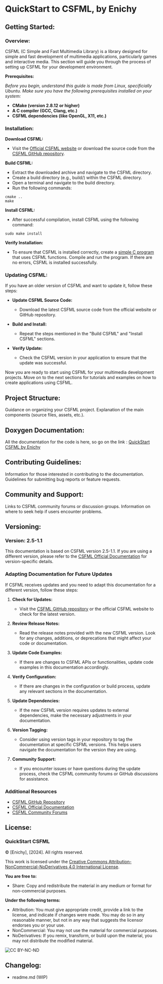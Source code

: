 # QuickStart to CSFML, by Enichy
## Getting Started:
### Overview:


CSFML (C Simple and Fast Multimedia Library) is a library designed for simple and fast development of multimedia applications, particularly games and interactive media. This section will guide you through the process of setting up CSFML for your
development environment.

**Prerequisites:**

*Before you begin, understand this guide is made from Linux, specificially Ubuntu. Make sure you have the following prerequisites installed on your system:*

- **CMake (version 2.8.12 or higher)**
- **A C compiler (GCC, Clang, etc.)**
- **CSFML dependencies (like OpenGL, X11, etc.)**

### Installation:

**Download CSFML:**
- Visit the [Official CSFML website](https://www.sfml-dev.org/documentation/2.5.1/index.php) or download the source code from the [CSFML GitHub repository](https://github.com/SFML/CSFML).

**Build CSFML:**
  - Extract the downloaded archive and navigate to the CSFML directory.
  - Create a build directory (e.g., build/) within the CSFML directory.
  - Open a terminal and navigate to the build directory.
  - Run the following commands:
```
cmake ..
make
```
**Install CSFML:**
  - After successful compilation, install CSFML using the following command:
```
sudo make install
```
**Verify Installation:**
  - To ensure that CSFML is installed correctly, create a [simple C program](https://enichy.github.io/QuikckStart_CSFML/first__window_8c.html) that uses CSFML functions.
  Compile and run the program. If there are no errors, CSFML is installed successfully.

### Updating CSFML:

  If you have an older version of CSFML and want to update it, follow these steps:

- **Update CSFML Source Code:**
  - Download the latest CSFML source code from the official website or GitHub repository.

- **Build and Install:**
  - Repeat the steps mentioned in the "Build CSFML" and "Install CSFML" sections.

- **Verify Update:**
  - Check the CSFML version in your application to ensure that the update was successful.

Now you are ready to start using CSFML for your multimedia development projects. Move on to the next sections for tutorials and examples on how to create applications using CSFML.

## Project Structure:
Guidance on organizing your CSFML project.
Explanation of the main components (source files, assets, etc.).

## Doxygen Documentation:
All the documentation for the code is here, so go on the link : [QuickStart CSFML by Enichy](https://enichy.github.io/QuikckStart_CSFML/index.html)

## Contributing Guidelines:
Information for those interested in contributing to the documentation.
Guidelines for submitting bug reports or feature requests.

## Community and Support:
Links to CSFML community forums or discussion groups.
Information on where to seek help if users encounter problems.

## Versioning:
### Version: 2.5-1.1

This documentation is based on CSFML version 2.5-1.1. If you are using a different version, please refer to the [CSFML Official Documentation](https://www.sfml-dev.org/download/csfml/) for version-specific details.

### Adapting Documentation for Future Updates

If CSFML receives updates and you need to adapt this documentation for a different version, follow these steps:

1. **Check for Updates:**
   - Visit the [CSFML GitHub repository](https://github.com/SFML/CSFML) or the official CSFML website to check for the latest version.

2. **Review Release Notes:**
   - Read the release notes provided with the new CSFML version. Look for any changes, additions, or deprecations that might affect your code or documentation.

3. **Update Code Examples:**
   - If there are changes to CSFML APIs or functionalities, update code examples in this documentation accordingly.

4. **Verify Configuration:**
   - If there are changes in the configuration or build process, update any relevant sections in the documentation.

5. **Update Dependencies:**
   - If the new CSFML version requires updates to external dependencies, make the necessary adjustments in your documentation.

6. **Version Tagging:**
   - Consider using version tags in your repository to tag the documentation at specific CSFML versions. This helps users navigate the documentation for the version they are using.

7. **Community Support:**
   - If you encounter issues or have questions during the update process, check the CSFML community forums or GitHub discussions for assistance.

### Additional Resources

- [CSFML GitHub Repository](https://github.com/SFML/CSFML)
- [CSFML Official Documentation](https://www.sfml-dev.org/download/csfml/)
- [CSFML Community Forums](https://en.sfml-dev.org/forums/index.php)

## License:
### QuickStart CSFML

© [Enichy], [2024]. All rights reserved.

This work is licensed under the [Creative Commons Attribution-NonCommercial-NoDerivatives 4.0 International License](http://creativecommons.org/licenses/by-nc-nd/4.0/).

**You are free to:**
- Share: Copy and redistribute the material in any medium or format for non-commercial purposes.

**Under the following terms:**
- Attribution: You must give appropriate credit, provide a link to the license, and indicate if changes were made. You may do so in any reasonable manner, but not in any way that suggests the licensor endorses you or your use.
- NonCommercial: You may not use the material for commercial purposes.
- NoDerivatives: If you remix, transform, or build upon the material, you may not distribute the modified material.

![CC BY-NC-ND](https://licensebuttons.net/l/by-nc-nd/4.0/88x31.png)


## Changelog:
- readme.md (WIP)
